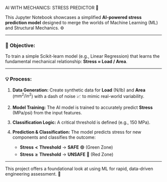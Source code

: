 AI WITH MECHANICS: STRESS PREDICTOR 🤯

This Jupyter Notebook showcases a simplified **AI-powered stress prediction model** designed to merge the worlds of Machine Learning (ML) and Structural Mechanics. ⚙️

---

### 🎯 **Objective:**
To train a simple $\text{Scikit-learn}$ model (e.g., Linear Regression) that learns the fundamental mechanical relationship: **Stress $\approx$ Load / Area**.

---

### 💡 **Process:**

1.  **Data Generation:** Create synthetic data for **Load** ($\text{N/lb}$) and **Area** ($\text{mm}^2/\text{in}^2$) with a dash of noise 📈 to mimic real-world variability.

2.  **Model Training:** The AI model is trained to accurately predict **Stress** ($\text{MPa/psi}$) from the input features.

3.  **Classification Logic:** A critical threshold is defined (e.g., $150 \text{ MPa}$).

4.  **Prediction & Classification:** The model predicts stress for new components and classifies the outcome:
    * **$\text{Stress} < \text{Threshold}$** $\rightarrow$ **SAFE** 🟢 (Green Zone)
    * **$\text{Stress} \geq \text{Threshold}$** $\rightarrow$ **UNSAFE** 🔴 (Red Zone)

---

This project offers a foundational look at using ML for rapid, data-driven engineering assessment. 🚀

